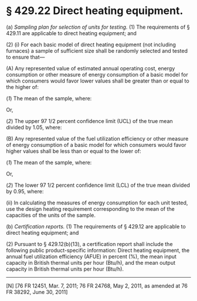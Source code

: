 # § 429.22   Direct heating equipment.

(a) *Sampling plan for selection of units for testing.* (1) The requirements of § 429.11 are applicable to direct heating equipment; and


(2) (i) For each basic model of direct heating equipment (not including furnaces) a sample of sufficient size shall be randomly selected and tested to ensure that—


(A) Any represented value of estimated annual operating cost, energy consumption or other measure of energy consumption of a basic model for which consumers would favor lower values shall be greater than or equal to the higher of:


(*1*) The mean of the sample, where:


Or,


(*2*) The upper 97
1/2 percent confidence limit (UCL) of the true mean divided by 1.05, where:



(B) Any represented value of the fuel utilization efficiency or other measure of energy consumption of a basic model for which consumers would favor higher values shall be less than or equal to the lower of:


(*1*) The mean of the sample, where:


Or,


(*2*) The lower 97
1/2 percent confidence limit (LCL) of the true mean divided by 0.95, where:



(ii) In calculating the measures of energy consumption for each unit tested, use the design heating requirement corresponding to the mean of the capacities of the units of the sample.


(b) *Certification reports.* (1) The requirements of § 429.12 are applicable to direct heating equipment; and


(2) Pursuant to § 429.12(b)(13), a certification report shall include the following public product-specific information: Direct heating equipment, the annual fuel utilization efficiency (AFUE) in percent (%), the mean input capacity in British thermal units per hour (Btu/h), and the mean output capacity in British thermal units per hour (Btu/h). 



---

[N] [76 FR 12451, Mar. 7, 2011; 76 FR 24768, May 2, 2011, as amended at 76 FR 38292, June 30, 2011]




